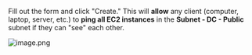 
Fill out the form and click "Create." This will **allow** any client (computer, laptop, server, etc.) to **ping all EC2 instances** in the **Subnet - DC - Public** subnet if they can "see" each other.


![image.png](https://prod-files-secure.s3.us-west-2.amazonaws.com/d5da4832-3825-4b06-9f7d-86c687d890a2/90ef2fd8-8309-4cdf-8a70-aff67ad95069/image.png?X-Amz-Algorithm=AWS4-HMAC-SHA256&X-Amz-Content-Sha256=UNSIGNED-PAYLOAD&X-Amz-Credential=AKIAT73L2G45HZZMZUHI%2F20240903%2Fus-west-2%2Fs3%2Faws4_request&X-Amz-Date=20240903T084457Z&X-Amz-Expires=3600&X-Amz-Signature=9de709de238cd5b96caa20b7600ba93ffadc5d4123167dff82e18bd1ca80714f&X-Amz-SignedHeaders=host&x-id=GetObject)

